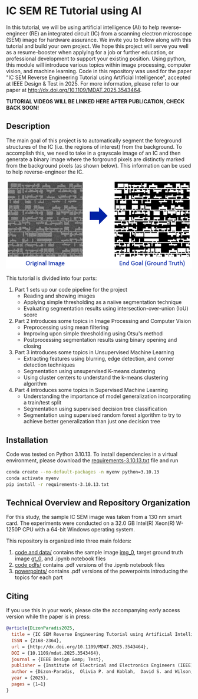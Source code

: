 # IC SEM RE Tutorial using AI
In this tutorial, we will be using artificial intelligence (AI) to help reverse-engineer (RE) an integrated circuit (IC) from a scanning electron microscope (SEM) image for hardware assurance. We invite you to follow along with this tutorial and build your own project. We hope this project will serve you well as a resume-booster when applying for a job or further education, or professional development to support your existing position. Using python, this module will introduce various topics within image processing, computer vision, and machine learning. Code in this repository was used for the paper "IC SEM Reverse Engineering Tutorial using Artificial Intelligence", accepted at IEEE Design & Test in 2025. For more information, please refer to our paper at http://dx.doi.org/10.1109/MDAT.2025.3543464.

**TUTORIAL VIDEOS WILL BE LINKED HERE AFTER PUBLICATION, CHECK BACK SOON!** 

## Description
The main goal of this project is to automatically segment the foreground structures of the IC (i.e. the regions of interest) from the background. To accomplish this, we need to take in a grayscale image of an IC and then generate a binary image where the forground pixels are distinctly marked from the background pixels (as shown below). This information can be used to help reverse-engineer the IC.   

![image](./readme_images/goal.png)

This tutorial is divided into four parts:
1. Part 1 sets up our code pipeline for the project
    - Reading and showing images
    - Applying simple thresholding as a naiive segmentation technique
    - Evaluating segmentation results using intersection-over-union (IoU) score
2. Part 2 introduces some topics in Image Processing and Computer Vision
    - Preprocessing using mean filtering 
    - Improving upon simple thresholding using Otsu's method
    - Postprocessing segmentation results using binary opening and closing 
3. Part 3 introduces some topics in Unsupervised Machine Learning
    - Extracting features using blurring, edge detection, and corner detection techniques
    - Segmentation using unsupervised K-means clustering
    - Using cluster centers to understand the k-means clustering algorithm 
4. Part 4 introduces some topics in Supervised Machine Learning
    - Understanding the importance of model generalization incorporating a train/test split 
    - Segmentation using supervised decision tree classification 
    - Segmentation using supervised random forest algorithm to try to achieve better generalization than just one decision tree 

## Installation
Code was tested on Python 3.10.13. To install dependencies in a virtual environment, please download the [requirements-3.10.13.txt](requirements-3.10.13.txt) file and run

```bash
conda create --no-default-packages -n myenv python=3.10.13
conda activate myenv
pip install -r requirements-3.10.13.txt
```
## Technical Overview and Repository Organization
For this study, the sample IC SEM image was taken from a 130 nm smart card. The experiments were conducted on a 32.0 GB Intel(R) Xeon(R) W-1250P CPU with a 64-bit Windows operating system.   

This repository is organized into three main folders: 
1. [code and data/](https://github.com/olivia-dizon-paradis/ic_sem_re_tutorial/tree/main/code%20and%20data) contains the sample image [img_0](https://github.com/olivia-dizon-paradis/ic_sem_re_tutorial/blob/main/code%20and%20data/img_0.png), target ground truth image [gt_0](https://github.com/olivia-dizon-paradis/ic_sem_re_tutorial/blob/main/code%20and%20data/gt_0.png), and .ipynb notebook files
2. [code pdfs/](https://github.com/olivia-dizon-paradis/ic_sem_re_tutorial/tree/main/code%20pdfs) contains .pdf versions of the .ipynb notebook files 
3. [powerpoints/](powerpoints/) contains .pdf versions of the powerpoints introducing the topics for each part 

## Citing
If you use this in your work, please cite the accompanying early access version while the paper is in press:

```bibtex
@article{DizonParadis2025,
  title = {IC SEM Reverse Engineering Tutorial using Artificial Intelligence},
  ISSN = {2168-2364},
  url = {http://dx.doi.org/10.1109/MDAT.2025.3543464},
  DOI = {10.1109/mdat.2025.3543464},
  journal = {IEEE Design &amp; Test},
  publisher = {Institute of Electrical and Electronics Engineers (IEEE)},
  author = {Dizon-Paradis,  Olivia P. and Koblah,  David S. and Wilson,  Ronald and Forte,  Domenic and Woodard,  Damon L.},
  year = {2025},
  pages = {1–1}
}
```
